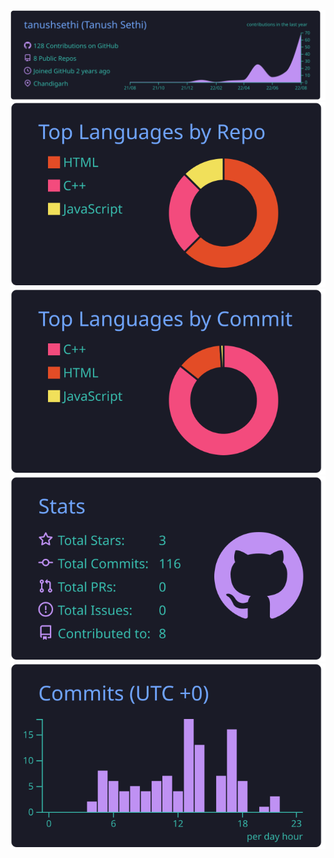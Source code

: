 <div align="center">
<img src="https://raw.githubusercontent.com/tanushsethi/tanushsethi/main/profile-summary-card-output/tokyonight/0-profile-details.svg"/>
<img src="https://raw.githubusercontent.com/tanushsethi/tanushsethi/main/profile-summary-card-output/tokyonight/1-repos-per-language.svg"/>
<img src="https://raw.githubusercontent.com/tanushsethi/tanushsethi/main/profile-summary-card-output/tokyonight/2-most-commit-language.svg"/>
<img src="https://raw.githubusercontent.com/tanushsethi/tanushsethi/main/profile-summary-card-output/tokyonight/3-stats.svg"/>
<img src="https://raw.githubusercontent.com/tanushsethi/tanushsethi/main/profile-summary-card-output/tokyonight/4-productive-time.svg"/>
</div>
